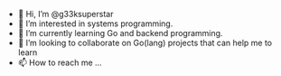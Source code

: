 - 👋 Hi, I’m @g33ksuperstar
- 👀 I’m interested in systems programming.
- 🌱 I’m currently learning Go and backend programming.
- 💞️ I’m looking to collaborate on Go(lang) projects that can help me to learn
- 📫 How to reach me ...

<!---
g33ksuperstar/g33ksuperstar is a ✨ special ✨ repository because its `README.md` (this file) appears on your GitHub profile.
You can click the Preview link to take a look at your changes.
--->
